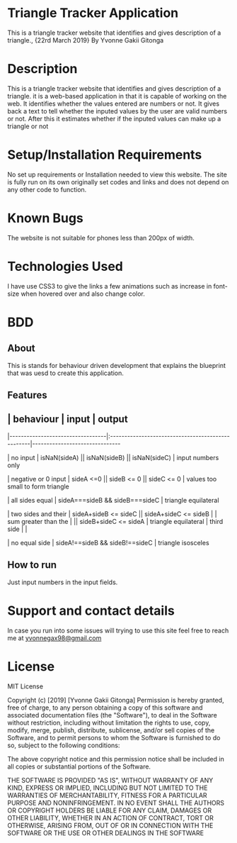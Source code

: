 # Triangle Tracker Application
This is a triangle tracker website that identifies and gives description of a triangle., {22rd March 2019} By Yvonne Gakii Gitonga

# Description
This is a triangle tracker website that identifies and gives description of a triangle.
it is a web-based application in that it is capable of working on the web. It identifies whether the values entered are numbers or not. It gives back a text to tell whether the inputed values by the user are valid numbers or not. After this it estimates whether if the inputed values can make up a triangle or not 

# Setup/Installation Requirements
No set up requirements or Installation needed to view this website. The site is fully run on its own originally set codes and links and does not depend on any other code to function.

# Known Bugs
The website is not suitable for phones less than 200px of width. 

# Technologies Used
I have use CSS3 to give the links a few animations such as increase in font-size when hovered over and also change color.

# BDD
## About
This is stands for behaviour driven development that explains the blueprint that was uesd to create this application.

## Features

## | behaviour                       |         input                                     |    output
  |----------------------------------|:--------------------------------------------------|-------------------------------
  
  |    no input                      | isNaN(sideA) || isNaN(sideB) || isNaN(sideC)      | input numbers only
  
  |   negative or 0 input            | sideA <=0 ||  sideB <= 0 || sideC <= 0            | values too small to form triangle
  
  |  all sides equal                 | sideA===sideB && sideB===sideC                    | triangle equilateral
  
  |  two sides and their             | sideA+sideB <= sideC || sideA+sideC <= sideB      |
  |  sum greater than the            | || sideB+sideC <= sideA                           | triangle equilateral
  |  third side                      |                                                   |
  
  |  no equal side                   |  sideA!==sideB && sideB!==sideC                   |  triangle isosceles

## How to run
Just input numbers in the input fields.

# Support and contact details
In case you run into some issues will trying to use this site feel free to reach me at yvonnegax98@gmail.com

# License
MIT License

Copyright (c) [2019] [Yvonne Gakii Gitonga]
Permission is hereby granted, free of charge, to any person obtaining a copy of this software and associated documentation files (the "Software"), to deal in the Software without restriction, including without limitation the rights to use, copy, modify, merge, publish, distribute, sublicense, and/or sell copies of the Software, and to permit persons to whom the Software is furnished to do so, subject to the following conditions:

The above copyright notice and this permission notice shall be included in all copies or substantial portions of the Software.

THE SOFTWARE IS PROVIDED "AS IS", WITHOUT WARRANTY OF ANY KIND, EXPRESS OR IMPLIED, INCLUDING BUT NOT LIMITED TO THE WARRANTIES OF MERCHANTABILITY, FITNESS FOR A PARTICULAR PURPOSE AND NONINFRINGEMENT. IN NO EVENT SHALL THE AUTHORS OR COPYRIGHT HOLDERS BE LIABLE FOR ANY CLAIM, DAMAGES OR OTHER LIABILITY, WHETHER IN AN ACTION OF CONTRACT, TORT OR OTHERWISE, ARISING FROM, OUT OF OR IN CONNECTION WITH THE SOFTWARE OR THE USE OR OTHER DEALINGS IN THE SOFTWARE
